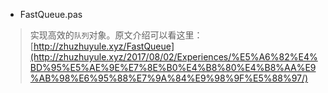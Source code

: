- FastQueue.pas
> 实现高效的`队列`对象。原文介绍可以看这里：[http://zhuzhuyule.xyz/FastQueue](http://zhuzhuyule.xyz/2017/08/02/Experiences/%E5%A6%82%E4%BD%95%E5%AE%9E%E7%8E%B0%E4%B8%80%E4%B8%AA%E9%AB%98%E6%95%88%E7%9A%84%E9%98%9F%E5%88%97/)

